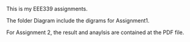 This is my EEE339 assignments.

The folder Diagram include the digrams for Assignment1.

For Assignment 2, the result and anaylsis are contained at the PDF file.
